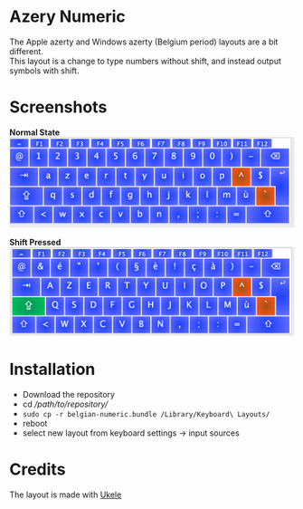 # Azery Numeric

The Apple azerty and Windows azerty (Belgium period) layouts are a bit different.  
This layout is a change to type numbers without shift, and instead output symbols with shift.

Screenshots
===========
**Normal State**
![Normal State](images/normal-state.png "Normal State")

**Shift Pressed**
![Shift Pressed](images/shift-pressed.png "Shift Pressed")

Installation
============

- Download the repository
- cd */path/to/repository/*
- `sudo cp -r belgian-numeric.bundle /Library/Keyboard\ Layouts/`  
- reboot  
- select new layout from keyboard settings -> input sources  

Credits
=======

The layout is made with [Ukele](http://scripts.sil.org/cms/scripts/page.php?site_id=nrsi&id=ukelele)